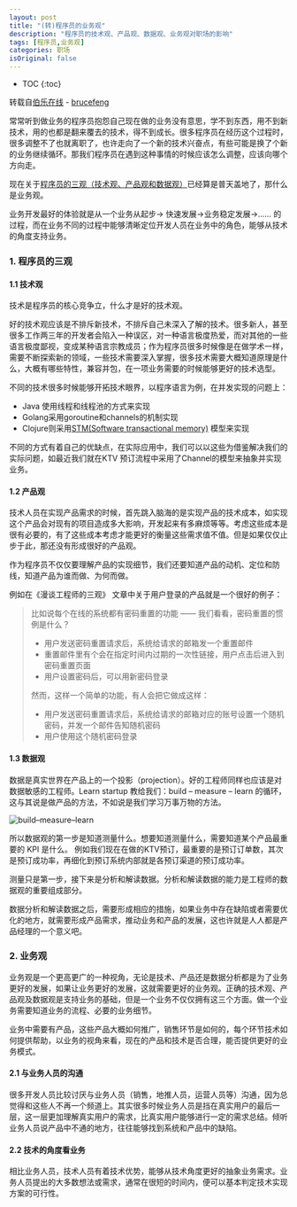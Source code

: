 ```yaml
---
layout: post
title: "(转)程序员的业务观"
description: "程序员的技术观、产品观、数据观、业务观对职场的影响"
tags: [程序员,业务观]
categories: 职场
isOriginal: false
---
```


* TOC
{:toc}

转载自[伯乐在线](http://blog.jobbole.com/) - [brucefeng](http://www.jobbole.com/members/brucefengofnju)

常常听到做业务的程序员抱怨自己现在做的业务没有意思，学不到东西，用不到新技术，用的也都是翻来覆去的技术，得不到成长。很多程序员在经历这个过程时，很多调整不了也就离职了，也许走向了一个新的技术兴奋点，有些可能是换了个新的业务继续循环。那我们程序员在遇到这种事情的时候应该怎么调整，应该向哪个方向走。

现在关于[程序员的三观（技术观、产品观和数据观）](https://w%20ww.google.com.hk/webhp?sourceid=chrome-instant&ion=1&espv=2&ie=UTF-8#q=%E7%A8%8B%E5%BA%8F%E5%91%98%20%E4%B8%89%E8%A7%82)已经算是普天盖地了，那什么是业务观。

业务开发最好的体验就是从一个业务从起步-> 快速发展->业务稳定发展->…… 的过程，而在业务不同的过程中能够清晰定位开发人员在业务中的角色，能够从技术的角度支持业务。


### 1\. 程序员的三观

#### 1.1 技术观

技术是程序员的核心竞争立，什么才是好的技术观。

好的技术观应该是不排斥新技术，不排斥自己未深入了解的技术。很多新人，甚至很多工作两三年的开发者会陷入一种误区，对一种语言极度热爱，而对其他的一些语言极度鄙视，变成某种语言宗教成员；作为程序员很多时候像是在做学术一样，需要不断探索新的领域，一些技术需要深入掌握，很多技术需要大概知道原理是什么，大概有哪些特性，兼容并包，在一项业务需要的时候能够更好的技术选型。

不同的技术很多时候能够开拓技术眼界，以程序语言为例，在并发实现的问题上：

*   Java 使用线程和线程池的方式来实现
*   Golang采用goroutine和channels的机制实现
*   Clojure则采用[STM(Software transactional memory)](https://en.wikipedia.org/wiki/Software_transactional_memory) 模型来实现

不同的方式有着自己的优缺点，在实际应用中，我们可以以这些为借鉴解决我们的实际问题，如最近我们就在KTV 预订流程中采用了Channel的模型来抽象并实现业务。

#### 1.2 产品观

技术人员在实现产品需求的时候，首先跳入脑海的是实现产品的技术成本，如实现这个产品会对现有的项目造成多大影响，开发起来有多麻烦等等。考虑这些成本是很有必要的，有了这些成本考虑才能更好的衡量这些需求值不值。但是如果仅仅止步于此，那还没有形成很好的产品观。

作为程序员不仅仅要理解产品的实现细节，我们还要知道产品的动机、定位和防线，知道产品为谁而做、为何而做。

例如在《漫谈工程师的三观》 文章中关于用户登录的产品就是一个很好的例子：

> 比如说每个在线的系统都有密码重置的功能 —— 我们看看，密码重置的惯例是什么？
>
> *   用户发送密码重置请求后，系统给请求的邮箱发一个重置邮件
> *   重置邮件里有个会在指定时间内过期的一次性链接，用户点击后进入到密码重置页面
> *   用户设置密码后，可以用新密码登录
>
> 然而，这样一个简单的功能，有人会把它做成这样：
>
> *   用户发送密码重置请求后，系统给请求的邮箱对应的账号设置一个随机密码，并发一个邮件告知随机密码
> *   用户使用这个随机密码登录

#### 1.3 数据观

数据是真实世界在产品上的一个投影（projection）。好的工程师同样也应该是对数据敏感的工程师。Learn startup 教给我们：build – measure – learn 的循环，这与其说是做产品的方法，不如说是我们学习万事万物的方法。

![build–measure–learn](/blog/images/posts_imgs/201607050101.png)

所以数据观的第一步是知道测量什么。想要知道测量什么，需要知道某个产品最重要的 KPI 是什么。 例如我们现在在做的KTV预订，最重要的是预订订单数，其次是预订成功率，再细化到预订系统内部就是各预订渠道的预订成功率。

测量只是第一步，接下来是分析和解读数据。分析和解读数据的能力是工程师的数据观的重要组成部分。

数据分析和解读数据之后，需要形成相应的措施，如果业务中存在缺陷或者需要优化的地方，就需要形成产品需求，推动业务和产品的发展，这也许就是人人都是产品经理的一个意义吧。

### 2\. 业务观

业务观是一个更高更广的一种视角，无论是技术、产品还是数据分析都是为了业务更好的发展，如果让业务更好的发展，这就需要更好的业务观。正确的技术观、产品观及数据观是支持业务的基础，但是一个业务不仅仅拥有这三个方面。做一个业务需要知道业务的流程、必要的业务细节。

业务中需要有产品，这些产品大概如何推广，销售环节是如何的，每个环节技术如何提供帮助，以业务的视角来看，现在的产品和技术是否合理，能否提供更好的业务模式。

#### 2.1 与业务人员的沟通

很多开发人员比较讨厌与业务人员（销售，地推人员，运营人员等）沟通，因为总觉得和这些人不再一个频道上。其实很多时候业务人员是挡在真实用户的最后一层，这一层更加理解真实用户的需求，比真实用户能够进行一定的需求总结。倾听业务人员说产品中不通的地方，往往能够找到系统和产品中的缺陷。

#### 2.2 技术的角度看业务

相比业务人员，技术人员有着技术优势，能够从技术角度更好的抽象业务需求。业务人员提出的大多数想法或需求，通常在很短的时间内，便可以基本判定技术实现方案的可行性。

















